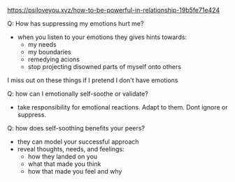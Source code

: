 https://psiloveyou.xyz/how-to-be-powerful-in-relationship-19b5fe71e424

Q: How has suppressing my emotions hurt me?
- when you listen to your emotions they gives hints towards:
  - my needs
  - my boundaries
  - remedying acions
  - stop projecting disowned parts of myself onto others

I miss out on these things if I pretend I don't have emotions  

Q: how can I emotionally self-soothe or validate?
- take responsibility for emotional reactions. Adapt to them. Dont ignore or suppress.

Q: how does self-soothing benefits your peers?
- they can model your successful approach
- reveal thoughts, needs, and feelings:
  - how they landed on you
  - what that made you think
  - how that made you feel and why
